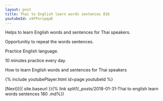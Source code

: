 ```yaml
---
layout: post
title: Thai to English learn words sentences 816 
youtubeId: x9fPnrspqaE
---
```

 
 
Helps to learn English words and sentences for Thai speakers.

Opportunitiy to repeat the words sentences. 

Practice English language. 
 
10 minutes practice every day. 
 
How to learn English words and sentences for Thai speakers 
 
{% include youtubePlayer.html id=page.youtubeId %}
 
 
[Next]({{ site.baseurl }}{% link  split1/_posts/2018-01-31-Thai to english learn words sentences 180 .md%})
 
